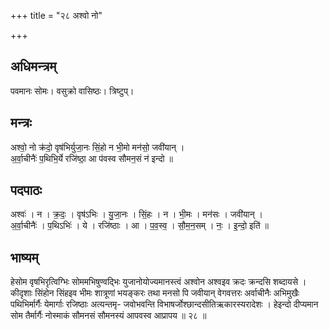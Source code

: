+++
title = "२८ अश्वो नो"

+++
## अधिमन्त्रम्
पवमानः सोमः। वसुक्रो वासिष्ठः। त्रिष्टुप्।

## मन्त्रः
अश्वो॒ नो क्र॑दो॒ वृष॑भिर्युजा॒नः सिं॒हो न भी॒मो मन॑सो॒ जवी॑यान् ।  
अ॒र्वा॒चीनैः॑ प॒थिभि॒र्ये रजि॑ष्ठा॒ आ प॑वस्व सौमन॒सं न॑ इन्दो ॥

## पदपाठः
अश्वः॑ । न । क्र॒दः॒ । वृष॑ऽभिः । यु॒जा॒नः । सिं॒हः । न । भी॒मः । मन॑सः । जवी॑यान् ।  
अ॒र्वा॒चीनैः॑ । प॒थिऽभिः॑ । ये । रजि॑ष्ठाः । आ । प॒व॒स्व॒ । सौ॒म॒न॒सम् । नः॒ । इ॒न्दो॒ इति॑ ॥

## भाष्यम्
हेसोम वृषभिरृत्विग्भिः सोममभिषुण्वद्भिः युजानोयोज्यमानस्त्वं अश्वोन अश्वइव क्रदः क्रन्दसि शब्दायसे । कीदृशाः सिंहोन सिंहइव भीमः शात्रूणां भयङ्करः तथा मनसो पि जवीयान् वेगवत्तरः अर्वाचीनैः अभिमुखैः पथिभिर्मार्गैः येमार्गाः रजिष्ठाः अत्यन्तमृ- जवोभवन्ति विभाषर्जोश्छान्दसीतिऋकारस्यरादेशः । हेइन्दो दीप्यमान सोम तैर्मार्गैः नोस्माकं सौमनसं सौमनस्यं आपवस्व आप्रापय ॥ २८ ॥